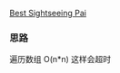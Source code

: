 [Best Sightseeing Pai](https://leetcode.com/problems/best-sightseeing-pair/)


### 思路 
遍历数组 O(n*n) 这样会超时